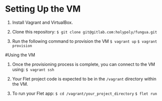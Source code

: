 # Setting Up the VM

1. Install Vagrant and VirtualBox.

2. Clone this repository:
    `$ git clone git@gitlab.com:holypoly/fungua.git`

3. Run the following command to provision the VM
    `$ vagrant up`
    `$ vagrant provision`

#Using the VM

1. Once the provisioning process is complete, you can connect to the VM using:
    `$ vagrant ssh`

2. Your Flet project code is expected to be in the `/vagrant` directory within the VM.

3. To run your Flet app:
    `$ cd /vagrant/your_project_directory`
    `$ flet run`
